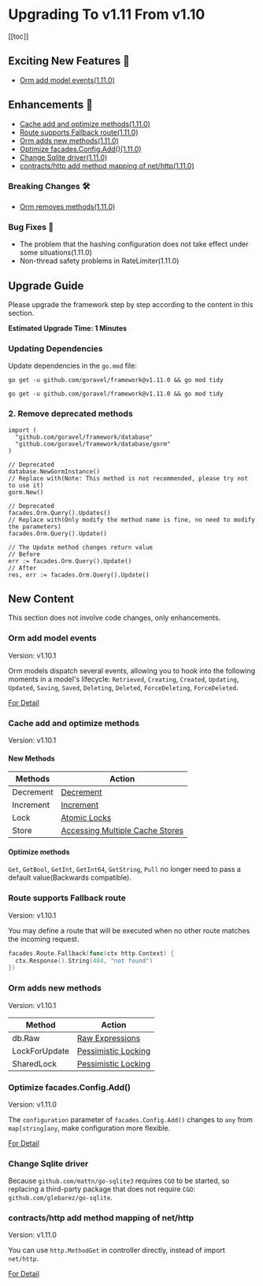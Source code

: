 # Upgrading To v1.11 From v1.10

[[toc]]

## Exciting New Features 🎉

- [Orm add model events(1.11.0)](#orm-add-model-events)

## Enhancements 🚀

- [Cache add and optimize methods(1.11.0)](#cache-add-and-optimize-methods)
- [Route supports Fallback route(1.11.0)](#route-supports-fallback-route)
- [Orm adds new methods(1.11.0)](#orm-adds-new-methods)
- [Optimize facades.Config.Add()(1.11.0)](#optimize-facades-config-add)
- [Change Sqlite driver(1.11.0)](#change-sqlite-driver)
- [contracts/http add method mapping of net/http(1.11.0)](#contracts-http-add-method-mapping-of-net-http)

### Breaking Changes 🛠

- [Orm removes methods(1.11.0)](#_2-remove-deprecated-methods)

### Bug Fixes 🐛

- The problem that the hashing configuration does not take effect under some situations(1.11.0)
- Non-thread safety problems in RateLimiter(1.11.0)

## Upgrade Guide

Please upgrade the framework step by step according to the content in this section.

**Estimated Upgrade Time: 1 Minutes**

### Updating Dependencies

Update dependencies in the `go.mod` file:

```
go get -u github.com/goravel/framework@v1.11.0 && go mod tidy
```

```
go get -u github.com/goravel/framework@v1.11.0 && go mod tidy
```

### 2. Remove deprecated methods 

```
import (
  "github.com/goravel/framework/database"
  "github.com/goravel/framework/database/gorm"
)

// Deprecated
database.NewGormInstance()
// Replace with(Note: This method is not recommended, please try not to use it)
gorm.New()

// Deprecated
facades.Orm.Query().Updates()
// Replace with(Only modify the method name is fine, no need to modify the parameters)
facades.Orm.Query().Update()

// The Update method changes return value
// Before
err := facades.Orm.Query().Update()
// After
res, err := facades.Orm.Query().Update()
```

## New Content

This section does not involve code changes, only enhancements.

### Orm add model events

Version: v1.10.1

Orm models dispatch several events, allowing you to hook into the following moments in a model's lifecycle: `Retrieved`, `Creating`, `Created`, `Updating`, `Updated`, `Saving`, `Saved`, `Deleting`, `Deleted`, `ForceDeleting`, `ForceDeleted`.

[For Detail](../orm/getting-started.md#events)

### Cache add and optimize methods

Version: v1.10.1

#### New Methods

| Methods        | Action           |
| -----------  | -------------- |
| Decrement    | [Decrement](../digging-deeper/cache.md#incrementing--decrementing-values)     |
| Increment    | [Increment](../digging-deeper/cache.md#incrementing--decrementing-values)     |
| Lock         | [Atomic Locks](../digging-deeper/cache.md#atomic-locks)     |
| Store        | [Accessing Multiple Cache Stores](../digging-deeper/cache.md#accessing-multiple-cache-stores)     |

#### Optimize methods

`Get`, `GetBool`, `GetInt`, `GetInt64`, `GetString`, `Pull` no longer need to pass a default value(Backwards compatible).

### Route supports Fallback route

Version: v1.10.1

You may define a route that will be executed when no other route matches the incoming request.

```go
facades.Route.Fallback(func(ctx http.Context) {
  ctx.Response().String(404, "not found")
})
```

### Orm adds new methods

Version: v1.10.1

| Method        | Action           |
| -----------  | -------------- |
| db.Raw    | [Raw Expressions](../orm/getting-started.md#raw-expressions)     |
| LockForUpdate    | [Pessimistic Locking](../orm/getting-started.md#pessimistic-locking)     |
| SharedLock    | [Pessimistic Locking](../orm/getting-started.md#pessimistic-locking)     |

### Optimize facades.Config.Add()

Version: v1.11.0

The `configuration` parameter of `facades.Config.Add()` changes to `any` from `map[string]any`, make configuration more flexible.

[For Detail](../getting-started/configuration.md#set-configuration)

### Change Sqlite driver

Because `github.com/mattn/go-sqlite3` requires `CGO` to be started, so replacing a third-party package that does not require `CGO`: `github.com/glebarez/go-sqlite`.

### contracts/http add method mapping of net/http

Version: v1.11.0

You can use `http.MethodGet` in controller directly, instead of import `net/http`.

[For Detail](https://github.com/goravel/framework/blob/v1.11.0/contracts/http/method.go)

<CommentService/>
